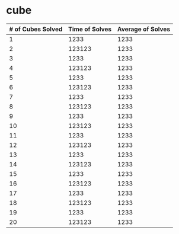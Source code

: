 # cube


| # of Cubes Solved| Time of Solves | Average of Solves|
| ------------- | ------------- | ------------- |
|1  | 1233  |  1233  |
|2  | 123123  |  1233  |
|3  | 1233  | 1233  |
|4  | 123123  |  1233  |
|5  | 1233  | 1233  |
|6  | 123123  |  1233  |
|7  | 1233  | 1233  |
|8  | 123123  |  1233  |
|9  | 1233  | 1233  |
|10  | 123123  |  1233  |
|11  | 1233  | 1233  |
|12  | 123123  |  1233  |
|13  | 1233  | 1233  |
|14  | 123123  |  1233  |
|15  | 1233  | 1233  |
|16  | 123123  |  1233  |
|17  | 1233  | 1233  |
|18  | 123123  |  1233  |
|19  | 1233  | 1233  |
|20  | 123123  |  1233  |
